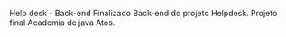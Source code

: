 Help desk - Back-end
Finalizado Back-end do projeto Helpdesk.
Projeto final Academia de java Atos.

